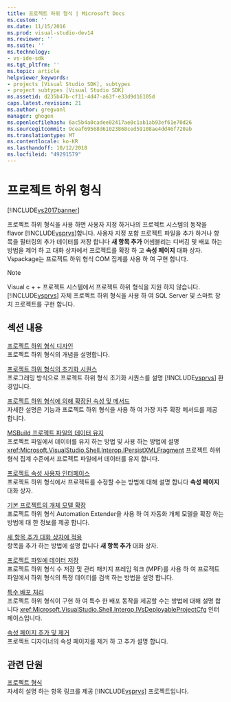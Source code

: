 ```yaml
---
title: 프로젝트 하위 형식 | Microsoft Docs
ms.custom: ''
ms.date: 11/15/2016
ms.prod: visual-studio-dev14
ms.reviewer: ''
ms.suite: ''
ms.technology:
- vs-ide-sdk
ms.tgt_pltfrm: ''
ms.topic: article
helpviewer_keywords:
- projects [Visual Studio SDK], subtypes
- project subtypes [Visual Studio SDK]
ms.assetid: d235b47b-cf11-4d47-a63f-e33d9d16105d
caps.latest.revision: 21
ms.author: gregvanl
manager: ghogen
ms.openlocfilehash: 6ac5b4a0cadee02417ae0c1ab1ab93ef61e70d26
ms.sourcegitcommit: 9ceaf69568d61023868ced59108ae4dd46f720ab
ms.translationtype: MT
ms.contentlocale: ko-KR
ms.lasthandoff: 10/12/2018
ms.locfileid: "49291579"
---
```

# <a name="project-subtypes"></a>프로젝트 하위 형식
[!INCLUDE[vs2017banner](../../includes/vs2017banner.md)]

프로젝트 하위 형식을 사용 하면 사용자 지정 하거나의 프로젝트 시스템의 동작을 flavor [!INCLUDE[vsprvs](../../includes/vsprvs-md.md)]합니다. 사용자 지정 포함 프로젝트 파일을 추가 하거나 항목을 필터링의 추가 데이터를 저장 합니다 **새 항목 추가** 어셈블리는 디버깅 및 배포 하는 방법을 제어 하 고 대화 상자에서 프로젝트를 확장 하 고 **속성 페이지** 대화 상자. Vspackage는 프로젝트 하위 형식 COM 집계를 사용 하 여 구현 합니다.  
  
> [!NOTE]
>  Visual c + + 프로젝트 시스템에서 프로젝트 하위 형식을 지원 하지 않습니다. [!INCLUDE[vsprvs](../../includes/vsprvs-md.md)] 자체 프로젝트 하위 형식을 사용 하 여 SQL Server 및 스마트 장치 프로젝트를 구현 합니다.  
  
## <a name="in-this-section"></a>섹션 내용  
 [프로젝트 하위 형식 디자인](../../extensibility/internals/project-subtypes-design.md)  
 프로젝트 하위 형식의 개념을 설명합니다.  
  
 [프로젝트 하위 형식의 초기화 시퀀스](../../extensibility/internals/initialization-sequence-of-project-subtypes.md)  
 프로그래밍 방식으로 프로젝트 하위 형식 초기화 시퀀스를 설명 [!INCLUDE[vsprvs](../../includes/vsprvs-md.md)] 환경입니다.  
  
 [프로젝트 하위 형식에 의해 확장된 속성 및 메서드](../../extensibility/internals/properties-and-methods-extended-by-project-subtypes.md)  
 자세한 설명은 기능과 프로젝트 하위 형식을 사용 하 여 가장 자주 확장 메서드를 제공 합니다.  
  
 [MSBuild 프로젝트 파일의 데이터 유지](../../extensibility/internals/persisting-data-in-the-msbuild-project-file.md)  
 프로젝트 파일에서 데이터를 유지 하는 방법 및 사용 하는 방법에 설명 <xref:Microsoft.VisualStudio.Shell.Interop.IPersistXMLFragment> 프로젝트 하위 형식 집계 수준에서 프로젝트 파일에서 데이터를 유지 합니다.  
  
 [프로젝트 속성 사용자 인터페이스](../../extensibility/internals/project-property-user-interface.md)  
 프로젝트 하위 형식에서 프로젝트를 수정할 수는 방법에 대해 설명 합니다 **속성 페이지** 대화 상자.  
  
 [기본 프로젝트의 개체 모델 확장](../../extensibility/internals/extending-the-object-model-of-the-base-project.md)  
 프로젝트 하위 형식 Automation Extender을 사용 하 여 자동화 개체 모델을 확장 하는 방법에 대 한 정보를 제공 합니다.  
  
 [새 항목 추가 대화 상자에 적용](../../extensibility/internals/contributing-to-the-add-new-item-dialog-box.md)  
 항목을 추가 하는 방법에 설명 합니다 **새 항목 추가** 대화 상자.  
  
 [프로젝트 파일에 데이터 저장](../../extensibility/saving-data-in-project-files.md)  
 프로젝트 하위 형식 수 저장 및 관리 패키지 프레임 워크 (MPF)를 사용 하 여 프로젝트 파일에서 하위 형식의 특정 데이터를 검색 하는 방법을 설명 합니다.  
  
 [특수 배포 처리](../../extensibility/internals/handling-specialized-deployment.md)  
 프로젝트 하위 형식이 구현 하 여 특수 한 배포 동작을 제공할 수는 방법에 대해 설명 합니다 <xref:Microsoft.VisualStudio.Shell.Interop.IVsDeployableProjectCfg> 인터페이스입니다.  
  
 [속성 페이지 추가 및 제거](../../extensibility/adding-and-removing-property-pages.md)  
 프로젝트 디자이너의 속성 페이지를 제거 하 고 추가 설명 합니다.  
  
## <a name="related-sections"></a>관련 단원  
 [프로젝트 형식](../../extensibility/internals/project-types.md)  
 자세히 설명 하는 항목 링크를 제공 [!INCLUDE[vsprvs](../../includes/vsprvs-md.md)] 프로젝트입니다.

